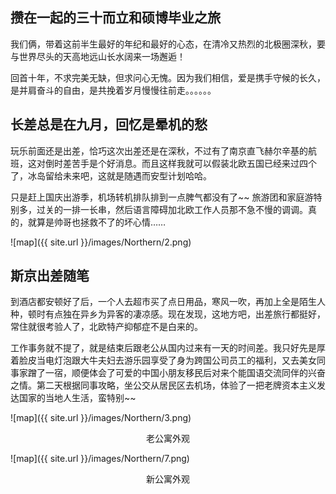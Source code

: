 ## 攒在一起的三十而立和硕博毕业之旅

我们俩，带着这前半生最好的年纪和最好的心态，在清冷又热烈的北极圈深秋，要与世界尽头的天高地远山长水阔来一场邂逅！

回首十年，不求完美无缺，但求问心无愧。因为我们相信，爱是携手守候的长久，是并肩奋斗的自由，是共挽着岁月慢慢往前走。。。。。。

## 长差总是在九月，回忆是晕机的愁

玩乐前面还是出差，恰巧这次出差还是在深秋，不过有了南京直飞赫尔辛基的航班，这对倒时差苦手是个好消息。而且这样我就可以假装北欧五国已经来过四个了，冰岛留给未来吧，这就是随遇而安型计划哈哈。

只是赶上国庆出游季，机场转机排队排到一点脾气都没有了~~ 旅游团和家庭游特别多，过关的一排一长串，然后语言障碍加北欧工作人员那不急不慢的调调。真的，就算是帅哥也拯救不了的坏心情……

![map]({{ site.url }}/images/Northern/2.png)

## 斯京出差随笔

到酒店都安顿好了后，一个人去超市买了点日用品，寒风一吹，再加上全是陌生人种，顿时有点独在异乡为异客的凄凉感。现在发现，这地方吧，出差旅行都挺好，常住就很考验人了，北欧特产抑郁症不是白来的。

工作事务就不提了，就是结束后跟老公从国内过来有一天的时间差。我只好先是厚着脸皮当电灯泡跟大牛夫妇去游乐园享受了身为跨国公司员工的福利，又去美女同事家蹭了一宿，顺便体会了可爱的中国小朋友移民后对来个能国语交流同伴的兴奋之情。第二天根据同事攻略，坐公交从居民区去机场，体验了一把老牌资本主义发达国家的当地人生活，蛮特别~~

![map]({{ site.url }}/images/Northern/3.png)

<center>老公寓外观</center>

![map]({{ site.url }}/images/Northern/7.png)

<center>新公寓外观</center>




